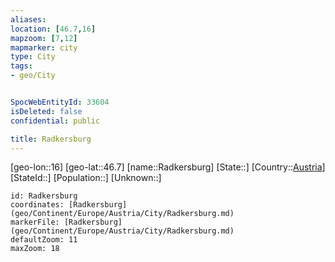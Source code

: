 ```yaml
---
aliases: 
location: [46.7,16]
mapzoom: [7,12] 
mapmarker: city 
type: City
tags:
- geo/City


SpocWebEntityId: 33604
isDeleted: false
confidential: public

title: Radkersburg
---
```

[geo-lon::16]
[geo-lat::46.7]
[name::Radkersburg]
[State::]
[Country::[Austria](geo/Continent/Europe/Austria.md)]
[StateId::]
[Population::]
[Unknown::]


```leaflet
id: Radkersburg
coordinates: [Radkersburg](geo/Continent/Europe/Austria/City/Radkersburg.md)
markerFile: [Radkersburg](geo/Continent/Europe/Austria/City/Radkersburg.md)
defaultZoom: 11 
maxZoom: 18
```


